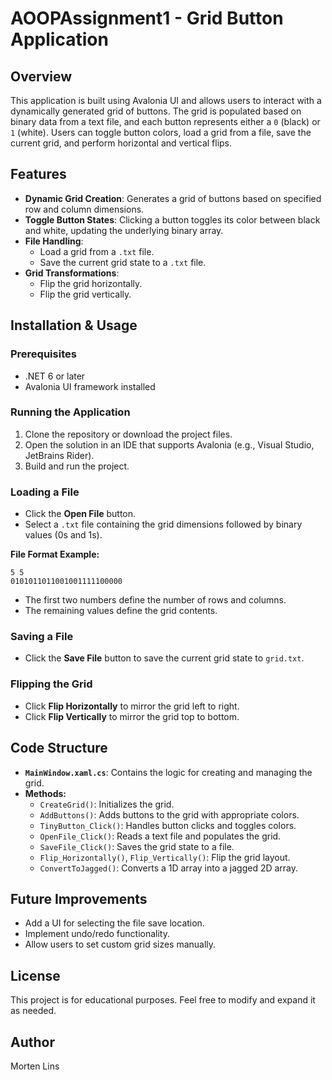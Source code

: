 # AOOPAssignment1 - Grid Button Application

## Overview
This application is built using Avalonia UI and allows users to interact with a dynamically generated grid of buttons. The grid is populated based on binary data from a text file, and each button represents either a `0` (black) or `1` (white). Users can toggle button colors, load a grid from a file, save the current grid, and perform horizontal and vertical flips.

## Features
- **Dynamic Grid Creation**: Generates a grid of buttons based on specified row and column dimensions.
- **Toggle Button States**: Clicking a button toggles its color between black and white, updating the underlying binary array.
- **File Handling**:
  - Load a grid from a `.txt` file.
  - Save the current grid state to a `.txt` file.
- **Grid Transformations**:
  - Flip the grid horizontally.
  - Flip the grid vertically.

## Installation & Usage
### Prerequisites
- .NET 6 or later
- Avalonia UI framework installed

### Running the Application
1. Clone the repository or download the project files.
2. Open the solution in an IDE that supports Avalonia (e.g., Visual Studio, JetBrains Rider).
3. Build and run the project.

### Loading a File
- Click the **Open File** button.
- Select a `.txt` file containing the grid dimensions followed by binary values (0s and 1s).

**File Format Example:**
```
5 5
0101011011001001111100000
```
- The first two numbers define the number of rows and columns.
- The remaining values define the grid contents.

### Saving a File
- Click the **Save File** button to save the current grid state to `grid.txt`.

### Flipping the Grid
- Click **Flip Horizontally** to mirror the grid left to right.
- Click **Flip Vertically** to mirror the grid top to bottom.

## Code Structure
- **`MainWindow.xaml.cs`**: Contains the logic for creating and managing the grid.
- **Methods:**
  - `CreateGrid()`: Initializes the grid.
  - `AddButtons()`: Adds buttons to the grid with appropriate colors.
  - `TinyButton_Click()`: Handles button clicks and toggles colors.
  - `OpenFile_Click()`: Reads a text file and populates the grid.
  - `SaveFile_Click()`: Saves the grid state to a file.
  - `Flip_Horizontally()`, `Flip_Vertically()`: Flip the grid layout.
  - `ConvertToJagged()`: Converts a 1D array into a jagged 2D array.

## Future Improvements
- Add a UI for selecting the file save location.
- Implement undo/redo functionality.
- Allow users to set custom grid sizes manually.

## License
This project is for educational purposes. Feel free to modify and expand it as needed.

## Author
Morten Lins
